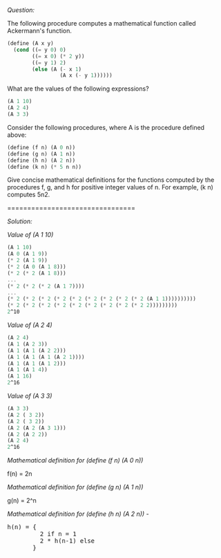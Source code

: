 *Question:*

The following procedure computes a mathematical function called Ackermann's function.

```scheme
(define (A x y)
  (cond ((= y 0) 0)
        ((= x 0) (* 2 y))
        ((= y 1) 2)
        (else (A (- x 1)
                 (A x (- y 1))))))
```

What are the values of the following expressions?

```scheme
(A 1 10)
(A 2 4)
(A 3 3)
```

Consider the following procedures, where A is the procedure defined above:

```scheme
(define (f n) (A 0 n))
(define (g n) (A 1 n))
(define (h n) (A 2 n))
(define (k n) (* 5 n n))
```

Give concise mathematical definitions for the functions computed by the procedures f, g, and h for positive integer values of n. For example, (k n) computes 5n2. 

================================

*Solution:*

*Value of (A 1 10)*

```scheme
(A 1 10)
(A 0 (A 1 9))
(* 2 (A 1 9))
(* 2 (A 0 (A 1 8)))
(* 2 (* 2 (A 1 8)))
...
(* 2 (* 2 (* 2 (A 1 7))))
...
(* 2 (* 2 (* 2 (* 2 (* 2 (* 2 (* 2 (* 2 (* 2 (A 1 1))))))))))
(* 2 (* 2 (* 2 (* 2 (* 2 (* 2 (* 2 (* 2 (* 2 2)))))))))
2^10
```

*Value of (A 2 4)*

```scheme
(A 2 4)
(A 1 (A 2 3))
(A 1 (A 1 (A 2 2)))
(A 1 (A 1 (A 1 (A 2 1))))
(A 1 (A 1 (A 1 2)))
(A 1 (A 1 4))
(A 1 16)
2^16
```

*Value of (A 3 3)*

```scheme
(A 3 3)
(A 2 ( 3 2))
(A 2 ( 3 2))
(A 2 (A 2 (A 3 1)))
(A 2 (A 2 2))
(A 2 4)
2^16
```

*Mathematical definition for (define (f n) (A 0 n))*

f(n) = 2n

*Mathematical definition for (define (g n) (A 1 n))*

g(n) = 2^n

*Mathematical definition for (define (h n) (A 2 n))* -

<pre>
h(n) = {
         2 if n = 1
         2 * h(n-1) else
       }
</pre>
